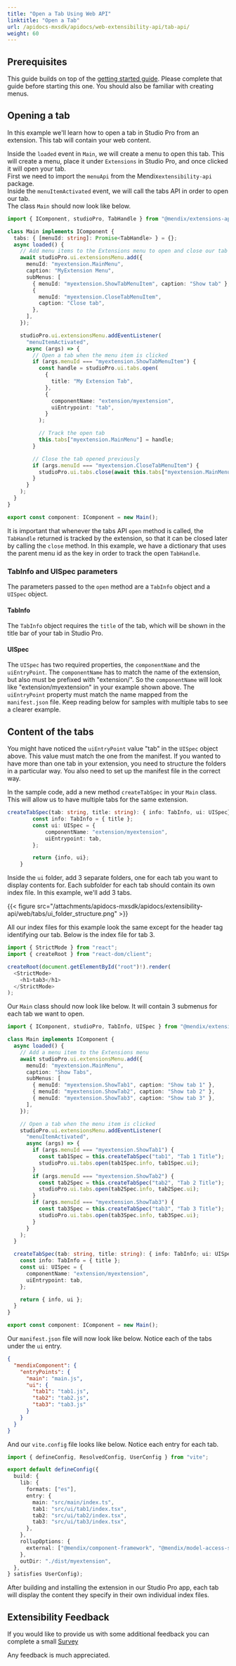 ```yaml
---
title: "Open a Tab Using Web API"
linktitle: "Open a Tab"
url: /apidocs-mxsdk/apidocs/web-extensibility-api/tab-api/
weight: 60
---
```


## Prerequisites

This guide builds on top of the [getting started guide](/apidocs-mxsdk/apidocs/web-extensibility-api/getting-started/). Please complete that guide before starting this one. You should also be familiar with creating menus.

## Opening a tab

In this example we'll learn how to open a tab in Studio Pro from an extension. This tab will contain your web content.<br />

Inside the `loaded` event in `Main`, we will create a menu to open this tab. This will create a menu, place it under `Extensions` in Studio Pro, and once clicked it will open your tab.<br />
First we need to import the `menuApi` from the Mendix`extensibility-api` package.<br />
Inside the `menuItemActivated` event, we will call the tabs API in order to open our tab.<br />
The class `Main` should now look like below.

```typescript
import { IComponent, studioPro, TabHandle } from "@mendix/extensions-api";

class Main implements IComponent {
  tabs: { [menuId: string]: Promise<TabHandle> } = {};
  async loaded() {
    // Add menu items to the Extensions menu to open and close our tab
    await studioPro.ui.extensionsMenu.add({
      menuId: "myextension.MainMenu",
      caption: "MyExtension Menu",
      subMenus: [
        { menuId: "myextension.ShowTabMenuItem", caption: "Show tab" },
        {
          menuId: "myextension.CloseTabMenuItem",
          caption: "Close tab",
        },
      ],
    });

    studioPro.ui.extensionsMenu.addEventListener(
      "menuItemActivated",
      async (args) => {
        // Open a tab when the menu item is clicked
        if (args.menuId === "myextension.ShowTabMenuItem") {
          const handle = studioPro.ui.tabs.open(
            {
              title: "My Extension Tab",
            },
            {
              componentName: "extension/myextension",
              uiEntrypoint: "tab",
            }
          );

          // Track the open tab
          this.tabs["myextension.MainMenu"] = handle;
        }

        // Close the tab opened previously
        if (args.menuId === "myextension.CloseTabMenuItem") {
          studioPro.ui.tabs.close(await this.tabs["myextension.MainMenu"]);
        }
      }
    );
  }
}

export const component: IComponent = new Main();
```

It is important that whenever the tabs API `open` method is called, the `TabHandle` returned is tracked by the extension, so that it can be closed later by calling the `close` method. In this example, we have a dictionary that uses the parent menu id as the key in order to track the open `TabHandle`.

### TabInfo and UISpec parameters

The parameters passed to the `open` method are a `TabInfo` object and a `UISpec` object.

#### TabInfo

The `TabInfo` object requires the `title` of the tab, which will be shown in the title bar of your tab in Studio Pro.

#### UISpec

The `UISpec` has two required properties, the `componentName` and the `uiEntryPoint`. The `componentName` has to match the name of the extension, but also must be prefixed with "extension/". So the `componentName` will look like "extension/myextension" in your example shown above.
The `uiEntryPoint` property must match the name mapped from the `manifest.json` file. Keep reading below for samples with multiple tabs to see a clearer example.

## Content of the tabs

You might have noticed the `uiEntryPoint` value "tab" in the `UISpec` object above. This value must match the one from the manifest. If you wanted to have more than one tab in your extension, you need to structure the folders in a particular way. You also need to set up the manifest file in the correct way.

In the sample code, add a new method `createTabSpec` in your `Main` class. This will allow us to have multiple tabs for the same extension.

```typescript
createTabSpec(tab: string, title: string): { info: TabInfo, ui: UISpec} {
        const info: TabInfo = { title };
        const ui: UISpec = {
            componentName: "extension/myextension",
            uiEntrypoint: tab,
        };

        return {info, ui};
    }
```

Inside the `ui` folder, add 3 separate folders, one for each tab you want to display contents for. Each subfolder for each tab should contain its own index file. In this example, we'll add 3 tabs.

{{< figure src="/attachments/apidocs-mxsdk/apidocs/extensibility-api/web/tabs/ui_folder_structure.png" >}}

All our index files for this example look the same except for the header tag identifying our tab. Below is the index file for tab 3.

```typescript
import { StrictMode } from "react";
import { createRoot } from "react-dom/client";

createRoot(document.getElementById("root")!).render(
  <StrictMode>
    <h1>tab3</h1>
  </StrictMode>
);
```

Our `Main` class should now look like below. It will contain 3 submenus for each tab we want to open.

```typescript
import { IComponent, studioPro, TabInfo, UISpec } from "@mendix/extensions-api";

class Main implements IComponent {
  async loaded() {
    // Add a menu item to the Extensions menu
    await studioPro.ui.extensionsMenu.add({
      menuId: "myextension.MainMenu",
      caption: "Show Tabs",
      subMenus: [
        { menuId: "myextension.ShowTab1", caption: "Show tab 1" },
        { menuId: "myextension.ShowTab2", caption: "Show tab 2" },
        { menuId: "myextension.ShowTab3", caption: "Show tab 3" },
      ],
    });

    // Open a tab when the menu item is clicked
    studioPro.ui.extensionsMenu.addEventListener(
      "menuItemActivated",
      async (args) => {
        if (args.menuId === "myextension.ShowTab1") {
          const tab1Spec = this.createTabSpec("tab1", "Tab 1 Title");
          studioPro.ui.tabs.open(tab1Spec.info, tab1Spec.ui);
        }
        if (args.menuId === "myextension.ShowTab2") {
          const tab2Spec = this.createTabSpec("tab2", "Tab 2 Title");
          studioPro.ui.tabs.open(tab2Spec.info, tab2Spec.ui);
        }
        if (args.menuId === "myextension.ShowTab3") {
          const tab3Spec = this.createTabSpec("tab3", "Tab 3 Title");
          studioPro.ui.tabs.open(tab3Spec.info, tab3Spec.ui);
        }
      }
    );
  }

  createTabSpec(tab: string, title: string): { info: TabInfo; ui: UISpec } {
    const info: TabInfo = { title };
    const ui: UISpec = {
      componentName: "extension/myextension",
      uiEntrypoint: tab,
    };

    return { info, ui };
  }
}

export const component: IComponent = new Main();
```

Our `manifest.json` file will now look like below. Notice each of the tabs under the `ui` entry.

```json
{
  "mendixComponent": {
    "entryPoints": {
      "main": "main.js",
      "ui": {
        "tab1": "tab1.js",
        "tab2": "tab2.js",
        "tab3": "tab3.js"
      }
    }
  }
}
```

And our `vite.config` file looks like below. Notice each entry for each tab.

```typescript
import { defineConfig, ResolvedConfig, UserConfig } from "vite";

export default defineConfig({
  build: {
    lib: {
      formats: ["es"],
      entry: {
        main: "src/main/index.ts",
        tab1: "src/ui/tab1/index.tsx",
        tab2: "src/ui/tab2/index.tsx",
        tab3: "src/ui/tab3/index.tsx",
      },
    },
    rollupOptions: {
      external: ["@mendix/component-framework", "@mendix/model-access-sdk"],
    },
    outDir: "./dist/myextension",
  },
} satisfies UserConfig);
```

After building and installing the extension in our Studio Pro app, each tab will display the content they specify in their own individual index files.

## Extensibility Feedback

If you would like to provide us with some additional feedback you can complete a small [Survey](https://survey.alchemer.eu/s3/90801191/Extensibility-Feedback)

Any feedback is much appreciated.
